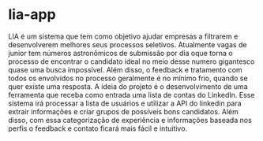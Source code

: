 # lia-app
LIA é um sistema que tem como objetivo ajudar empresas a filtrarem e desenvolverem melhores seus processos seletivos. Atualmente vagas de junior tem números astronômicos de submissão por dia oque torna o processo de encontrar o candidato ideal no meio desse numero gigantesco quase uma busca impossível. Além disso, o feedback e tratamento com todos os envolvidos no processo geralmente é no mínimo frio, quando se quer existe uma resposta. A ideia do projeto é o desenvolvimento de uma ferramenta que receba como entrada uma lista de contas do LinkedIn. Esse sistema irá processar a lista de usuários e utilizar a API do linkedin para extrair informações e criar grupos de possíveis bons candidatos. Além disso, com essa categorização de experiência e informações baseada nos perfis o feedback e contato ficará mais fácil e intuitivo.

